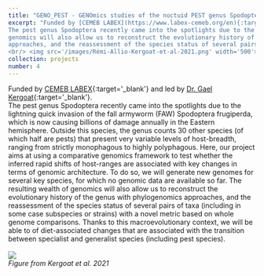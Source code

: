 ```yaml
---
title: "GENO_PEST - GENOmics studies of the noctuid PEST genus Spodoptera"
excerpt: "Funded by [CEMEB LABEX](https://www.labex-cemeb.org/en){:target='_blank'} and led by [Dr. Gael Kergoat](https://scholar.google.ca/citations?user=S45WOSMAAAAJ&hl=en){:target='_blank'}.<br/>
The pest genus Spodoptera recently came into the spotlights due to the lightning quick invasion of the fall armyworm (FAW) Spodoptera frugiperda, which is now causing billions of damage annually in the Eastern hemisphere. Outside this species, the genus counts 30 other species (of which half are pests) that present very variable levels of host-breadth, ranging from strictly monophagous to highly polyphagous. Here, our project aims at using a comparative genomics framework to test whether the inferred rapid shifts of host-ranges are associated with key changes in terms of genomic architecture. To do so, we will generate new genomes for several key species, for which no genomic data are available so far. The resulting wealth of
genomics will also allow us to reconstruct the evolutionary history of the genus with phylogenomics
approaches, and the reassessment of the species status of several pairs of taxa (including in some case subspecies or strains) with a novel metric based on whole genome comparisons. Thanks to this macroevolutionary context, we will be able to of diet-associated changes that are associated with the transition between specialist and generalist species (including pest species). <br/>
<br/> <img src='/images/Rémi-Allio-Kergoat-et-al-2021.png' width='500'> <br/> _Figure from Kergoat et al. 2021_"
collection: projects
number: 4
---
```


Funded by [CEMEB LABEX](https://www.labex-cemeb.org/en){:target='_blank'} and led by [Dr. Gael Kergoat](https://scholar.google.ca/citations?user=S45WOSMAAAAJ&hl=en){:target='_blank'}.<br/>
The pest genus Spodoptera recently came into the spotlights due to the lightning quick invasion of the fall armyworm (FAW) Spodoptera frugiperda, which is now causing billions of damage annually in the Eastern hemisphere. Outside this species, the genus counts 30 other species (of which half are pests) that present very variable levels of host-breadth, ranging from strictly monophagous to highly polyphagous. Here, our project aims at using a comparative genomics framework to test whether the inferred rapid shifts of host-ranges are associated with key changes in terms of genomic architecture. To do so, we will generate new genomes for several key species, for which no genomic data are available so far. The resulting wealth of
genomics will also allow us to reconstruct the evolutionary history of the genus with phylogenomics
approaches, and the reassessment of the species status of several pairs of taxa (including in some case subspecies or strains) with a novel metric based on whole genome comparisons. Thanks to this macroevolutionary context, we will be able to of diet-associated changes that are associated with the transition between specialist and generalist species (including pest species). <br/>
<br/> <img src='/images/Rémi-Allio-Kergoat-et-al-2021.png'> <br/> _Figure from Kergoat et al. 2021_
